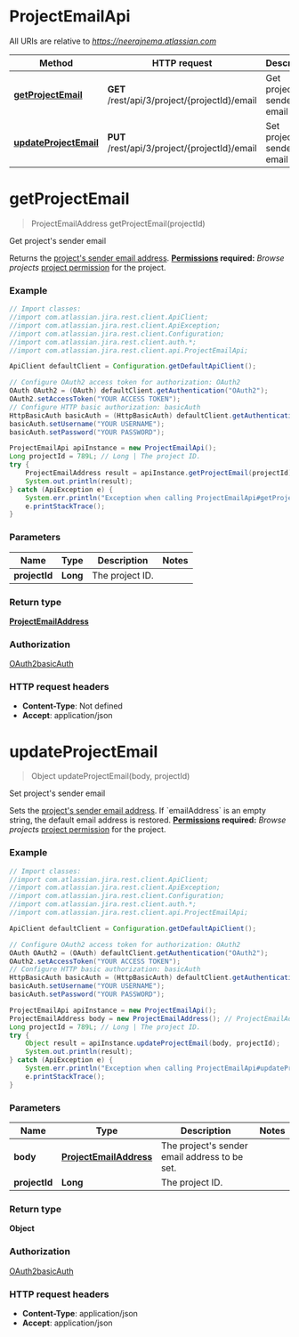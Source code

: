 # ProjectEmailApi

All URIs are relative to *https://neerajnema.atlassian.com*

Method | HTTP request | Description
------------- | ------------- | -------------
[**getProjectEmail**](ProjectEmailApi.md#getProjectEmail) | **GET** /rest/api/3/project/{projectId}/email | Get project&#x27;s sender email
[**updateProjectEmail**](ProjectEmailApi.md#updateProjectEmail) | **PUT** /rest/api/3/project/{projectId}/email | Set project&#x27;s sender email

<a name="getProjectEmail"></a>
# **getProjectEmail**
> ProjectEmailAddress getProjectEmail(projectId)

Get project&#x27;s sender email

Returns the [project&#x27;s sender email address](https://confluence.atlassian.com/x/dolKLg).  **[Permissions](#permissions) required:** *Browse projects* [project permission](https://confluence.atlassian.com/x/yodKLg) for the project.

### Example
```java
// Import classes:
//import com.atlassian.jira.rest.client.ApiClient;
//import com.atlassian.jira.rest.client.ApiException;
//import com.atlassian.jira.rest.client.Configuration;
//import com.atlassian.jira.rest.client.auth.*;
//import com.atlassian.jira.rest.client.api.ProjectEmailApi;

ApiClient defaultClient = Configuration.getDefaultApiClient();

// Configure OAuth2 access token for authorization: OAuth2
OAuth OAuth2 = (OAuth) defaultClient.getAuthentication("OAuth2");
OAuth2.setAccessToken("YOUR ACCESS TOKEN");
// Configure HTTP basic authorization: basicAuth
HttpBasicAuth basicAuth = (HttpBasicAuth) defaultClient.getAuthentication("basicAuth");
basicAuth.setUsername("YOUR USERNAME");
basicAuth.setPassword("YOUR PASSWORD");

ProjectEmailApi apiInstance = new ProjectEmailApi();
Long projectId = 789L; // Long | The project ID.
try {
    ProjectEmailAddress result = apiInstance.getProjectEmail(projectId);
    System.out.println(result);
} catch (ApiException e) {
    System.err.println("Exception when calling ProjectEmailApi#getProjectEmail");
    e.printStackTrace();
}
```

### Parameters

Name | Type | Description  | Notes
------------- | ------------- | ------------- | -------------
 **projectId** | **Long**| The project ID. |

### Return type

[**ProjectEmailAddress**](ProjectEmailAddress.md)

### Authorization

[OAuth2](../README.md#OAuth2)[basicAuth](../README.md#basicAuth)

### HTTP request headers

 - **Content-Type**: Not defined
 - **Accept**: application/json

<a name="updateProjectEmail"></a>
# **updateProjectEmail**
> Object updateProjectEmail(body, projectId)

Set project&#x27;s sender email

Sets the [project&#x27;s sender email address](https://confluence.atlassian.com/x/dolKLg).  If &#x60;emailAddress&#x60; is an empty string, the default email address is restored.  **[Permissions](#permissions) required:** *Browse projects* [project permission](https://confluence.atlassian.com/x/yodKLg) for the project.

### Example
```java
// Import classes:
//import com.atlassian.jira.rest.client.ApiClient;
//import com.atlassian.jira.rest.client.ApiException;
//import com.atlassian.jira.rest.client.Configuration;
//import com.atlassian.jira.rest.client.auth.*;
//import com.atlassian.jira.rest.client.api.ProjectEmailApi;

ApiClient defaultClient = Configuration.getDefaultApiClient();

// Configure OAuth2 access token for authorization: OAuth2
OAuth OAuth2 = (OAuth) defaultClient.getAuthentication("OAuth2");
OAuth2.setAccessToken("YOUR ACCESS TOKEN");
// Configure HTTP basic authorization: basicAuth
HttpBasicAuth basicAuth = (HttpBasicAuth) defaultClient.getAuthentication("basicAuth");
basicAuth.setUsername("YOUR USERNAME");
basicAuth.setPassword("YOUR PASSWORD");

ProjectEmailApi apiInstance = new ProjectEmailApi();
ProjectEmailAddress body = new ProjectEmailAddress(); // ProjectEmailAddress | The project's sender email address to be set.
Long projectId = 789L; // Long | The project ID.
try {
    Object result = apiInstance.updateProjectEmail(body, projectId);
    System.out.println(result);
} catch (ApiException e) {
    System.err.println("Exception when calling ProjectEmailApi#updateProjectEmail");
    e.printStackTrace();
}
```

### Parameters

Name | Type | Description  | Notes
------------- | ------------- | ------------- | -------------
 **body** | [**ProjectEmailAddress**](ProjectEmailAddress.md)| The project&#x27;s sender email address to be set. |
 **projectId** | **Long**| The project ID. |

### Return type

**Object**

### Authorization

[OAuth2](../README.md#OAuth2)[basicAuth](../README.md#basicAuth)

### HTTP request headers

 - **Content-Type**: application/json
 - **Accept**: application/json

